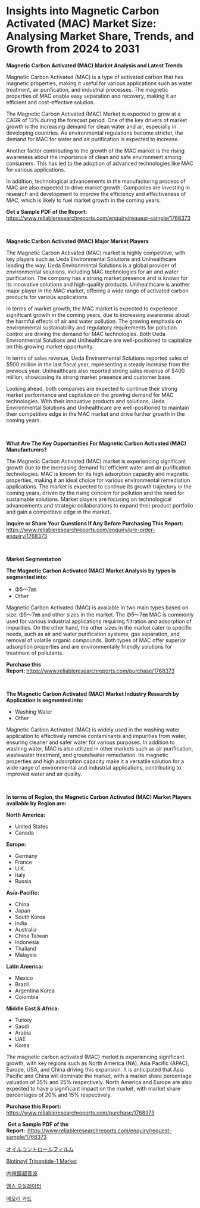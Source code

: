 <p><h1>Insights into Magnetic Carbon Activated (MAC) Market Size: Analysing Market Share, Trends, and Growth from 2024 to 2031</h1></p><p><strong>Magnetic Carbon Activated (MAC) Market Analysis and Latest Trends</strong></p>
<p><p>Magnetic Carbon Activated (MAC) is a type of activated carbon that has magnetic properties, making it useful for various applications such as water treatment, air purification, and industrial processes. The magnetic properties of MAC enable easy separation and recovery, making it an efficient and cost-effective solution.</p><p>The Magnetic Carbon Activated (MAC) Market is expected to grow at a CAGR of 13% during the forecast period. One of the key drivers of market growth is the increasing demand for clean water and air, especially in developing countries. As environmental regulations become stricter, the demand for MAC for water and air purification is expected to increase.</p><p>Another factor contributing to the growth of the MAC market is the rising awareness about the importance of clean and safe environment among consumers. This has led to the adoption of advanced technologies like MAC for various applications.</p><p>In addition, technological advancements in the manufacturing process of MAC are also expected to drive market growth. Companies are investing in research and development to improve the efficiency and effectiveness of MAC, which is likely to fuel market growth in the coming years.</p></p>
<p><strong>Get a Sample PDF of the Report:&nbsp;</strong> <a href="https://www.reliableresearchreports.com/enquiry/request-sample/1768373">https://www.reliableresearchreports.com/enquiry/request-sample/1768373</a></p>
<p>&nbsp;</p>
<p><strong>Magnetic Carbon Activated (MAC) Major Market Players</strong></p>
<p><p>The Magnetic Carbon Activated (MAC) market is highly competitive, with key players such as Ueda Environmental Solutions and Unihealthcare leading the way. Ueda Environmental Solutions is a global provider of environmental solutions, including MAC technologies for air and water purification. The company has a strong market presence and is known for its innovative solutions and high-quality products. Unihealthcare is another major player in the MAC market, offering a wide range of activated carbon products for various applications.</p><p>In terms of market growth, the MAC market is expected to experience significant growth in the coming years, due to increasing awareness about the harmful effects of air and water pollution. The growing emphasis on environmental sustainability and regulatory requirements for pollution control are driving the demand for MAC technologies. Both Ueda Environmental Solutions and Unihealthcare are well-positioned to capitalize on this growing market opportunity.</p><p>In terms of sales revenue, Ueda Environmental Solutions reported sales of $500 million in the last fiscal year, representing a steady increase from the previous year. Unihealthcare also reported strong sales revenue of $400 million, showcasing its strong market presence and customer base.</p><p>Looking ahead, both companies are expected to continue their strong market performance and capitalize on the growing demand for MAC technologies. With their innovative products and solutions, Ueda Environmental Solutions and Unihealthcare are well-positioned to maintain their competitive edge in the MAC market and drive further growth in the coming years.</p></p>
<p>&nbsp;</p>
<p><strong>What Are The Key Opportunities For Magnetic Carbon Activated (MAC) Manufacturers?</strong></p>
<p><p>The Magnetic Carbon Activated (MAC) market is experiencing significant growth due to the increasing demand for efficient water and air purification technologies. MAC is known for its high adsorption capacity and magnetic properties, making it an ideal choice for various environmental remediation applications. The market is expected to continue its growth trajectory in the coming years, driven by the rising concern for pollution and the need for sustainable solutions. Market players are focusing on technological advancements and strategic collaborations to expand their product portfolio and gain a competitive edge in the market.</p></p>
<p><strong>Inquire or Share Your Questions If Any Before Purchasing This Report:</strong> <a href="https://www.reliableresearchreports.com/enquiry/pre-order-enquiry/1768373">https://www.reliableresearchreports.com/enquiry/pre-order-enquiry/1768373</a></p>
<p>&nbsp;</p>
<p><strong>Market Segmentation</strong></p>
<p><strong>The Magnetic Carbon Activated (MAC) Market Analysis by types is segmented into:</strong></p>
<p><ul><li>Φ5～7㎜</li><li>Other</li></ul></p>
<p><p>Magnetic Carbon Activated (MAC) is available in two main types based on size: Φ5～7㎜ and other sizes in the market. The Φ5～7㎜ MAC is commonly used for various industrial applications requiring filtration and adsorption of impurities. On the other hand, the other sizes in the market cater to specific needs, such as air and water purification systems, gas separation, and removal of volatile organic compounds. Both types of MAC offer superior adsorption properties and are environmentally friendly solutions for treatment of pollutants.</p></p>
<p><strong>Purchase this Report:&nbsp;</strong><a href="https://www.reliableresearchreports.com/purchase/1768373">https://www.reliableresearchreports.com/purchase/1768373</a></p>
<p>&nbsp;</p>
<p><strong>The Magnetic Carbon Activated (MAC) Market Industry Research by Application is segmented into:</strong></p>
<p><ul><li>Washing Water</li><li>Other</li></ul></p>
<p><p>Magnetic Carbon Activated (MAC) is widely used in the washing water application to effectively remove contaminants and impurities from water, ensuring cleaner and safer water for various purposes. In addition to washing water, MAC is also utilized in other markets such as air purification, wastewater treatment, and groundwater remediation. Its magnetic properties and high adsorption capacity make it a versatile solution for a wide range of environmental and industrial applications, contributing to improved water and air quality.</p></p>
<p>&nbsp;</p>
<p><strong>In terms of Region, the Magnetic Carbon Activated (MAC) Market Players available by Region are:</strong></p>
<p>
    <p> <strong> North America: </strong>
        <ul>
            <li>United States</li>
            <li>Canada</li>
        </ul>
        </p> 
    <p> <strong> Europe: </strong>
        <ul>
            <li>Germany</li>
            <li>France</li>
            <li>U.K.</li>
            <li>Italy</li>
            <li>Russia</li>
        </ul>
        </p> 
    <p> <strong> Asia-Pacific: </strong>
        <ul>
            <li>China</li>
            <li>Japan</li>
            <li>South Korea</li>
            <li>India</li>
            <li>Australia</li>
            <li>China Taiwan</li>
            <li>Indonesia</li>
            <li>Thailand</li>
            <li>Malaysia</li>
        </ul>
        </p> 
    <p> <strong> Latin America: </strong>
        <ul>
            <li>Mexico</li>
            <li>Brazil</li>
            <li>Argentina Korea</li>
            <li>Colombia</li>
        </ul>
        </p> 
    <p> <strong> Middle East & Africa: </strong>
        <ul>
            <li>Turkey</li>
            <li>Saudi</li>
            <li>Arabia</li>
            <li>UAE</li>
            <li>Korea</li>
        </ul>
    </p>
    </p>
<p><p>The magnetic carbon activated (MAC) market is experiencing significant growth, with key regions such as North America (NA), Asia Pacific (APAC), Europe, USA, and China driving this expansion. It is anticipated that Asia Pacific and China will dominate the market, with a market share percentage valuation of 35% and 25% respectively. North America and Europe are also expected to have a significant impact on the market, with market share percentages of 20% and 15% respectively.</p></p>
<p><strong>Purchase this Report: </strong><a href="https://www.reliableresearchreports.com/purchase/1768373">https://www.reliableresearchreports.com/purchase/1768373</a></p>
<p>&nbsp;<strong>Get a Sample PDF of the Report:&nbsp;&nbsp;</strong><a href="https://www.reliableresearchreports.com/enquiry/request-sample/1768373">https://www.reliableresearchreports.com/enquiry/request-sample/1768373</a></p>
<p><strong></strong></p>
<p><p><a href="https://github.com/dzy793153605/Market-Research-Report-List-1/blob/main/9590833817.md">オイルコントロールフィルム</a></p><p><a href="https://github.com/jodemen/Market-Research-Report-List-1/blob/main/biotinoyl-tripeptide-1-market.md">Biotinoyl Tripeptide-1 Market</a></p><p><a href="https://medium.com/@barrycuda1974/%E5%86%85%E8%A6%96%E9%8F%A1%E8%B6%85%E9%9F%B3%E6%B3%A2%E5%B8%82%E5%A0%B4-2021%E5%B9%B4%E3%81%8B%E3%82%892031%E5%B9%B4%E3%81%BE%E3%81%A7%E3%81%AE%E3%83%88%E3%83%AC%E3%83%B3%E3%83%89-%E4%BA%88%E6%B8%AC-%E7%AB%B6%E4%BA%89%E5%88%86%E6%9E%90-75f1b489103c">内視鏡超音波</a></p><p><a href="https://medium.com/@lizaheller2023/mems-%EC%A7%84%EB%8F%99%EC%9E%90-%EC%8B%9C%EC%9E%A5-%EC%A1%B0%EC%82%AC-%EB%B3%B4%EA%B3%A0%EC%84%9C-%EA%B7%B8-%EC%97%AD%EC%82%AC-%EB%B0%8F-2024%EB%85%84%EB%B6%80%ED%84%B0-2031%EB%85%84%EA%B9%8C%EC%A7%80%EC%9D%98-%EC%98%88%EC%B8%A1-1f06c2e0825f">멤스 오실레이터</a></p><p><a href="https://medium.com/@lizaheller2023/%EB%B6%84%EC%84%9D-%EB%A9%94%EB%AA%A8%EB%A6%AC-%EC%B9%B4%EB%93%9C-%EC%8B%9C%EC%9E%A5-%EA%B8%80%EB%A1%9C%EB%B2%8C-%EC%82%B0%EC%97%85-%EC%A0%84%EB%A7%9D-%EB%B0%8F-%EC%98%88%EC%B8%A1-2024%EB%85%84%EB%B6%80%ED%84%B0-2031%EB%85%84%EA%B9%8C%EC%A7%80-68ef07306860">메모리 카드</a></p></p>